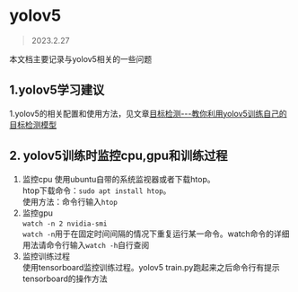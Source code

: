 # yolov5
> 2023.2.27

本文档主要记录与yolov5相关的一些问题

## 1.yolov5学习建议
1.yolov5的相关配置和使用方法，见文章[目标检测---教你利用yolov5训练自己的目标检测模型](https://blog.csdn.net/didiaopao/article/details/119954291?ops_request_misc=%257B%2522request%255Fid%2522%253A%2522167187656116800186540452%2522%252C%2522scm%2522%253A%252220140713.130102334..%2522%257D&request_id=167187656116800186540452&biz_id=0&utm_medium=distribute.pc_search_result.none-task-blog-2~all~top_positive~default-1-119954291-null-null.142^v68^control,201^v4^add_ask,213^v2^t3_esquery_v2&utm_term=yolov5%E7%9B%AE%E6%A0%87%E6%A3%80%E6%B5%8B&spm=1018.2226.3001.4187)


## 2. yolov5训练时监控cpu,gpu和训练过程
1. 监控cpu 使用ubuntu自带的系统监视器或者下载htop。  
htop下载命令：`sudo apt install htop`。  
使用方法：命令行输入`htop`
2. 监控gpu   
`watch -n 2 nvidia-smi`  
`watch -n`用于在固定时间间隔的情况下重复运行某一命令。watch命令的详细用法请命令行输入`watch -h`自行查阅
3. 监控训练过程  
使用tensorboard监控训练过程。yolov5 train.py跑起来之后命令行有提示tensorboard的操作方法


